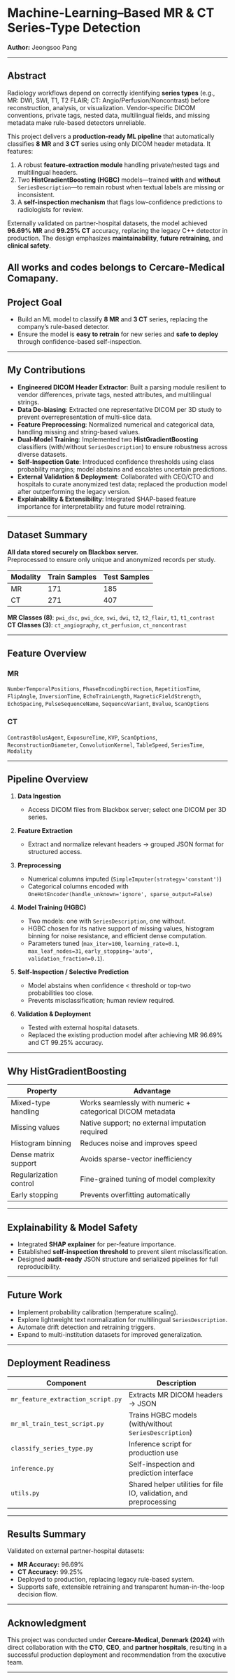 # Machine-Learning–Based MR & CT Series-Type Detection
**Author:** Jeongsoo Pang  

---

## Abstract
Radiology workflows depend on correctly identifying **series types** (e.g., MR: DWI, SWI, T1, T2 FLAIR; CT: Angio/Perfusion/Noncontrast) before reconstruction, analysis, or visualization. Vendor-specific DICOM conventions, private tags, nested data, multilingual fields, and missing metadata make rule-based detectors unreliable.  

This project delivers a **production-ready ML pipeline** that automatically classifies **8 MR** and **3 CT** series using only DICOM header metadata. It features:  
1. A robust **feature-extraction module** handling private/nested tags and multilingual headers.  
2. Two **HistGradientBoosting (HGBC)** models—trained **with** and **without** `SeriesDescription`—to remain robust when textual labels are missing or inconsistent.  
3. A **self-inspection mechanism** that flags low-confidence predictions to radiologists for review.  

Externally validated on partner-hospital datasets, the model achieved **96.69% MR** and **99.25% CT** accuracy, replacing the legacy C++ detector in production. The design emphasizes **maintainability**, **future retraining**, and **clinical safety**.

All works and codes belongs to Cercare-Medical Comapany.
---

## Project Goal
- Build an ML model to classify **8 MR** and **3 CT** series, replacing the company’s rule-based detector.  
- Ensure the model is **easy to retrain** for new series and **safe to deploy** through confidence-based self-inspection.  

---

## My Contributions
- **Engineered DICOM Header Extractor**: Built a parsing module resilient to vendor differences, private tags, nested attributes, and multilingual strings.  
- **Data De-biasing**: Extracted one representative DICOM per 3D study to prevent overrepresentation of multi-slice data.  
- **Feature Preprocessing**: Normalized numerical and categorical data, handling missing and string-based values.  
- **Dual-Model Training**: Implemented two **HistGradientBoosting** classifiers (with/without `SeriesDescription`) to ensure robustness across diverse datasets.  
- **Self-Inspection Gate**: Introduced confidence thresholds using class probability margins; model abstains and escalates uncertain predictions.  
- **External Validation & Deployment**: Collaborated with CEO/CTO and hospitals to curate anonymized test data; replaced the production model after outperforming the legacy version.  
- **Explainability & Extensibility**: Integrated SHAP-based feature importance for interpretability and future model retraining.

---

## Dataset Summary
**All data stored securely on Blackbox server.**  
Preprocessed to ensure only unique and anonymized records per study.

| Modality | Train Samples | Test Samples |
|-----------|----------------|---------------|
| MR | 171 | 185 |
| CT | 271 | 407 |

**MR Classes (8)**: `pwi_dsc`, `pwi_dce`, `swi`, `dwi`, `t2`, `t2_flair`, `t1`, `t1_contrast`  
**CT Classes (3)**: `ct_angiography`, `ct_perfusion`, `ct_noncontrast`

---

## Feature Overview
### MR
`NumberTemporalPositions`, `PhaseEncodingDirection`, `RepetitionTime`, `FlipAngle`, `InversionTime`, `EchoTrainLength`, `MagneticFieldStrength`, `EchoSpacing`, `PulseSequenceName`, `SequenceVariant`, `Bvalue`, `ScanOptions`

### CT
`ContrastBolusAgent`, `ExposureTime`, `KVP`, `ScanOptions`, `ReconstructionDiameter`, `ConvolutionKernel`, `TableSpeed`, `SeriesTime`, `Modality`

---

## Pipeline Overview
1. **Data Ingestion**  
   - Access DICOM files from Blackbox server; select one DICOM per 3D series.  

2. **Feature Extraction**  
   - Extract and normalize relevant headers → grouped JSON format for structured access.  

3. **Preprocessing**  
   - Numerical columns imputed (`SimpleImputer(strategy='constant')`)  
   - Categorical columns encoded with `OneHotEncoder(handle_unknown='ignore', sparse_output=False)`  

4. **Model Training (HGBC)**  
   - Two models: one with `SeriesDescription`, one without.  
   - HGBC chosen for its native support of missing values, histogram binning for noise resistance, and efficient dense computation.  
   - Parameters tuned (`max_iter=100`, `learning_rate=0.1`, `max_leaf_nodes=31`, `early_stopping='auto'`, `validation_fraction=0.1`).  

5. **Self-Inspection / Selective Prediction**  
   - Model abstains when confidence < threshold or top-two probabilities too close.  
   - Prevents misclassification; human review required.  

6. **Validation & Deployment**  
   - Tested with external hospital datasets.  
   - Replaced the existing production model after achieving MR 96.69% and CT 99.25% accuracy.  

---

## Why **HistGradientBoosting**
| Property | Advantage |
|-----------|------------|
| Mixed-type handling | Works seamlessly with numeric + categorical DICOM metadata |
| Missing values | Native support; no external imputation required |
| Histogram binning | Reduces noise and improves speed |
| Dense matrix support | Avoids sparse-vector inefficiency |
| Regularization control | Fine-grained tuning of model complexity |
| Early stopping | Prevents overfitting automatically |

---

## Explainability & Model Safety
- Integrated **SHAP explainer** for per-feature importance.  
- Established **self-inspection threshold** to prevent silent misclassification.  
- Designed **audit-ready** JSON structure and serialized pipelines for full reproducibility.  

---

## Future Work
- Implement probability calibration (temperature scaling).  
- Explore lightweight text normalization for multilingual `SeriesDescription`.  
- Automate drift detection and retraining triggers.  
- Expand to multi-institution datasets for improved generalization.

---

## Deployment Readiness
| Component | Description |
|------------|-------------|
| `mr_feature_extraction_script.py` | Extracts MR DICOM headers → JSON |
| `mr_ml_train_test_script.py` | Trains HGBC models (with/without `SeriesDescription`) |
| `classify_series_type.py` | Inference script for production use |
| `inference.py` | Self-inspection and prediction interface |
| `utils.py` | Shared helper utilities for file IO, validation, and preprocessing |

---

## Results Summary
Validated on external partner-hospital datasets:  
- **MR Accuracy:** 96.69%  
- **CT Accuracy:** 99.25%  
- Deployed to production, replacing legacy rule-based system.  
- Supports safe, extensible retraining and transparent human-in-the-loop decision flow.

---

## Acknowledgment
This project was conducted under **Cercare-Medical, Denmark (2024)** with direct collaboration with the **CTO**, **CEO**, and **partner hospitals**, resulting in a successful production deployment and recommendation from the executive team.

---
